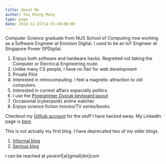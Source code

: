 ```yaml
---
title: About Me
author: Yeo Kheng Meng
type: page
date: 2014-12-25T14:55:48+00:00
---
```


Computer Science graduate from NUS School of Computing now working as a Software Engineer at Envision Digital. I used to be an IoT Engineer at Singapore Power SPDigital.

  1. Enjoys both software and hardware hacks. Regretted not taking the Computer or Electrical Engineering route.
  2. Unlike many CS people, I have no flair for web development
  3. Private Pilot
  4. Interested in retrocomputing. I feel a magnetic attraction to old computers.
  5. Interested in current affairs especially politics
  6. I use the [Programmer Dvorak keyboard layout][1]
  7. Occasional (cyberpunk) anime watcher
  8. Enjoys science fiction movies/TV series/books

Checkout my [Github account][2] for the stuff I have hacked away. My LinkedIn page is [here][3].

This is not actually my first blog. I have deprecated two of my older blogs.

  1. [Informal blog][4]
  2. [Serious blog][5]

I can be reached at yeokm1[at]gmail[dot]com

 [1]: /2013/02/programmer-dvorak-layout/
 [2]: https://github.com/yeokm1
 [3]: https://www.linkedin.com/in/yeokhengmeng
 [4]: http://the-lone-entity.blogspot.sg/
 [5]: http://theloneentity.wordpress.com/